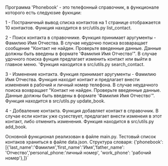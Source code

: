 Программа 'Phonebook' - это телефонный справочник, в функционале которого есть следуюзие фукнции:

1 - Постраничный вывод списка контактов на 1 странице отображается 10 контактов. Функция находится в src/utils.py
list_contact.

2 - Поиск контакта в справочнике. Функция принимает аругументы - Фамилию Имя Отчества. В случае неудочно поиска
возваращает сообщение "Контакт не найден. Проверьте введенные данные. Данные должны быть введены в формате 'Фамилия Имя
Отчество'". В случае удочного поиска фунция предлагает изменить контакт или выйти в главное меню. 'Функция находится в
src/utils.py search_contact.

3 - Изменение контакта. Функция принимает аругументы - Фамилию Имя Отчества. Функция находит контакт и предлагает внести
изменения в рабочий и личный номер телефона. В случае неудачного поиска вохвращает "Контакт не найден. Проверьте
введенные данные. Данные должны быть введены в формате 'Фамилия Имя Отчество'". Функция находится в src/utils.py
update_book.

4 - Добваление контакта. Функция добавляет контакт в справочник. В случае если контак уже сузествует, предлагает внести
изменеия в этот контакт, либо отменить изменения. Функция находится в src/utils.py
add_book.

Основной функционал реализован в файле main.py.
Тестовый список контаков храниться в файле data.json.
Структура словаря:
{'phonebook':[{'last_name':'Фамилия','first_name':'Имя','father_name': 'Отчество','personal_phone:'личный номер', 'work_phone': 'рабочий номер'},]}`

